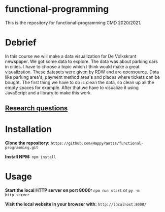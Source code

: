 # functional-programming
This is the repository for functional-programming CMD 2020/2021.

# Debrief
In this course we will make a data visualization for De Volkskrant newspaper. We got some data to explore. The data was about parking cars in cities. I have to choose a topic which I think would make a great visualization. These datasets were given by RDW and are opensource. Data like parking area's, payment method area's and places where tickets can be bought. The first thing we have to do is clean the data, so clean up all the empty spaces for example. After that we have to visualize it using JavaScript and a library to make this work.

## [Research questions](https://github.com/HappyPantss/functional-programming/wiki/Research#Questions)

# Installation
**Clone the repository:**
`https://github.com/HappyPantss/functional-programming.git`

**Install NPM:**
`npm install`

# Usage
**Start the local HTTP server on port 8000:**
`npm run start` or `py -m http.server`

**Visit the local website in your browser with:**
`http://localhost:8000/`
